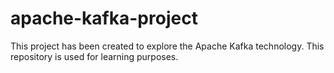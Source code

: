 # apache-kafka-project
This project has been created to explore the Apache Kafka technology. This repository is used for learning purposes. 
